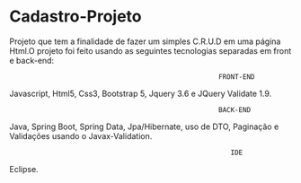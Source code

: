 # Cadastro-Projeto

Projeto que tem a finalidade de fazer um simples C.R.U.D em uma página Html.O projeto foi feito usando as seguintes tecnologias separadas em front e back-end: 

                                                        FRONT-END
Javascript, Html5, Css3, Bootstrap 5, Jquery 3.6 e JQuery Validate 1.9.

                                                        BACK-END
Java, Spring Boot, Spring Data, Jpa/Hibernate, uso de DTO, Paginação e Validações usando o Javax-Validation.  

                                                           IDE
Eclipse.                                     
